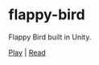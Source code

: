 # flappy-bird
 Flappy Bird built in Unity.

[Play](https://eli.waksbaum.com/projects/flappy-bird) | [Read](https://eli.waksbaum.com/projects/flappy-bird/notes)

